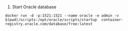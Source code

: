 

1. Start Oracle database
```
docker run -d -p:1521:1521 --name oracle -e admin -v $(pwd)/scripts:/opt/oracle/scripts/startup  container-registry.oracle.com/database/free:latest         
```
